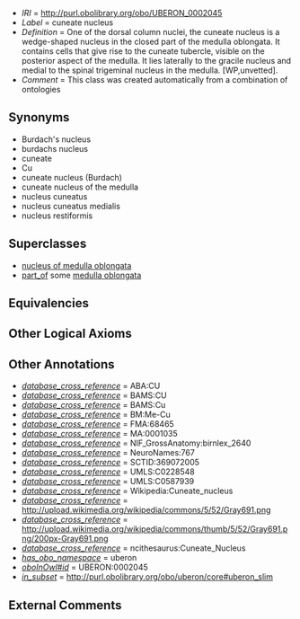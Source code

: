  * *IRI* = http://purl.obolibrary.org/obo/UBERON_0002045
 * *Label* = cuneate nucleus
 * *Definition* = One of the dorsal column nuclei, the cuneate nucleus is a wedge-shaped nucleus in the closed part of the medulla oblongata. It contains cells that give rise to the cuneate tubercle, visible on the posterior aspect of the medulla. It lies laterally to the gracile nucleus and medial to the spinal trigeminal nucleus in the medulla. [WP,unvetted].
 * *Comment* = This class was created automatically from a combination of ontologies

## Synonyms

 * Burdach's nucleus
 * burdachs nucleus
 * cuneate
 * Cu
 * cuneate nucleus (Burdach)
 * cuneate nucleus of the medulla
 * nucleus cuneatus
 * nucleus cuneatus medialis
 * nucleus restiformis

## Superclasses

 * [nucleus of medulla oblongata](../../UBERON/35/UBERON_0007635.md)
 * [part_of](../../BFO/50/BFO_0000050.md) some [medulla oblongata](../../UBERON/96/UBERON_0001896.md)

## Equivalencies


## Other Logical Axioms


## Other Annotations

 * *[database_cross_reference](../../ef/oboInOwl#hasDbXref.md)* = ABA:CU
 * *[database_cross_reference](../../ef/oboInOwl#hasDbXref.md)* = BAMS:CU
 * *[database_cross_reference](../../ef/oboInOwl#hasDbXref.md)* = BAMS:Cu
 * *[database_cross_reference](../../ef/oboInOwl#hasDbXref.md)* = BM:Me-Cu
 * *[database_cross_reference](../../ef/oboInOwl#hasDbXref.md)* = FMA:68465
 * *[database_cross_reference](../../ef/oboInOwl#hasDbXref.md)* = MA:0001035
 * *[database_cross_reference](../../ef/oboInOwl#hasDbXref.md)* = NIF_GrossAnatomy:birnlex_2640
 * *[database_cross_reference](../../ef/oboInOwl#hasDbXref.md)* = NeuroNames:767
 * *[database_cross_reference](../../ef/oboInOwl#hasDbXref.md)* = SCTID:369072005
 * *[database_cross_reference](../../ef/oboInOwl#hasDbXref.md)* = UMLS:C0228548
 * *[database_cross_reference](../../ef/oboInOwl#hasDbXref.md)* = UMLS:C0587939
 * *[database_cross_reference](../../ef/oboInOwl#hasDbXref.md)* = Wikipedia:Cuneate_nucleus
 * *[database_cross_reference](../../ef/oboInOwl#hasDbXref.md)* = http://upload.wikimedia.org/wikipedia/commons/5/52/Gray691.png
 * *[database_cross_reference](../../ef/oboInOwl#hasDbXref.md)* = http://upload.wikimedia.org/wikipedia/commons/thumb/5/52/Gray691.png/200px-Gray691.png
 * *[database_cross_reference](../../ef/oboInOwl#hasDbXref.md)* = ncithesaurus:Cuneate_Nucleus
 * *[has_obo_namespace](../../ce/oboInOwl#hasOBONamespace.md)* = uberon
 * *[oboInOwl#id](../../id/oboInOwl#id.md)* = UBERON:0002045
 * *[in_subset](../../et/oboInOwl#inSubset.md)* = http://purl.obolibrary.org/obo/uberon/core#uberon_slim

## External Comments


